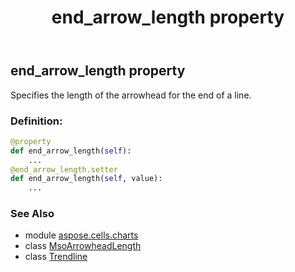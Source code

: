 ﻿---
title: end_arrow_length property
second_title: Aspose.Cells for Python via .NET API References
description: 
type: docs
weight: 140
url: /aspose.cells.charts/trendline/end_arrow_length/
is_root: false
---

## end_arrow_length property


Specifies the length of the arrowhead for the end of a line.
### Definition:
```python
@property
def end_arrow_length(self):
    ...
@end_arrow_length.setter
def end_arrow_length(self, value):
    ...
```

### See Also
* module [aspose.cells.charts](../../)
* class [MsoArrowheadLength](/cells/python-net/aspose.cells.drawing/msoarrowheadlength)
* class [Trendline](/cells/python-net/aspose.cells.charts/trendline)
